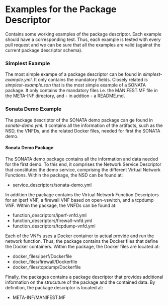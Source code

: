 # Examples for the Package Descriptor

Contains some working examples of the package descriptor. Each example should have a corresponding test. Thus, each example is tested with every pull request and we can be sure that all the examples are valid (against the current package descriptor schema).

### Simplest Example

The most simple exampe of a package descriptor can be found in *simplest-example.yml*. It only contains the mandatory fields. Closely related is *simplest-example.son* that is the most simple example of a SONATA package. It only contains the mandatory files i.e. the MANIFEST.MF file in the META-INF directory, and - in addtion - a README.md.

### Sonata Demo Example

The package descriptor of the SONATA demo package can ge found in *sonata-demo.yml*. It contains all the information of the artifacts, such as the NSD, the VNFDs, and the related Docker files, needed for first the SONATA demo. 

#### Sonata Demo Package

The SONATA demo package contains all the information and data needed for the first demo. To this end, it comprises the Network Service Descriptor that constitutes the demo service, comprising the different Virtual Network Functions. Within the package, the NSD can be found at:

 - service_descriptors/sonata-demo.yml

In addition the package contains the Virtual Network Function Descriptors for an iperf VNF, a firewall VNF based on open-vswitch, and a tcpdump VNF. Within the package, the VNFDs can be found at:

 - function_descriptors/iperf-vnfd.yml
 - function_descriptors/firewall-vnfd.yml
 - function_descriptors/tcpdump-vnfd.yml

Each of the VNFs uses a Docker container to actual provide and run the network function. Thus, the package contains the Docker files that define the Docker containers. Within the package, the Docker files are located at:

 - docker_files/iperf/Dockerfile
 - docker_files/firewall/Dockerfile
 - docker_files/tcpdump/Dockerfile

Finally, the packages contains a package descriptor that provides additional information on the strucuture of the package and the contained data. By definition, the package descriptor is located at:

 - META-INF/MANIFEST.MF
